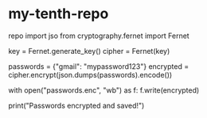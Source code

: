 # my-tenth-repo
repo
import jso
from cryptography.fernet import Fernet

key = Fernet.generate_key()
cipher = Fernet(key)

passwords = {"gmail": "mypassword123"}
encrypted = cipher.encrypt(json.dumps(passwords).encode())

with open("passwords.enc", "wb") as f:
    f.write(encrypted)

print("Passwords encrypted and saved!")
